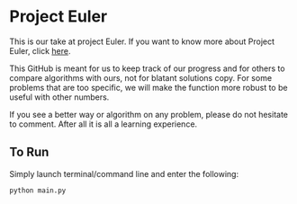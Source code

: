 # Project Euler

This is our take at project Euler. If you want to know more about Project Euler, click [here](projecteuler.net).

This GitHub is meant for us to keep track of our progress and for others to compare
algorithms with ours, not for blatant solutions copy. For some problems that are too specific,
we will make the function more robust to be useful with other numbers.

If you see a better way or algorithm on any problem, please do not hesitate to comment.
After all it is all a learning experience.

## To Run
Simply launch terminal/command line and enter the following:
```
python main.py
```
